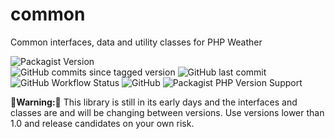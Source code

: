 # common

Common interfaces, data and utility classes for PHP Weather

![Packagist Version](https://img.shields.io/packagist/v/php-weather/common)  
![GitHub commits since tagged version](https://img.shields.io/github/commits-since/php-weather/common/0.3.1)
![GitHub last commit](https://img.shields.io/github/last-commit/php-weather/common)  
![GitHub Workflow Status](https://img.shields.io/github/workflow/status/php-weather/common/PHP%20Composer)
![GitHub](https://img.shields.io/github/license/php-weather/common)
![Packagist PHP Version Support](https://img.shields.io/packagist/php-v/php-weather/common)


**🚨Warning:🚨** This library is still in its early days 
and the interfaces and classes are and will be changing between
versions. Use versions lower than 1.0 and release candidates on your 
own risk.
